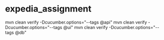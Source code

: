 # expedia_assignment

mvn clean verify -Dcucumber.options="--tags @api"
mvn clean verify -Dcucumber.options="--tags @ui"
mvn clean verify -Dcucumber.options="--tags @db"
